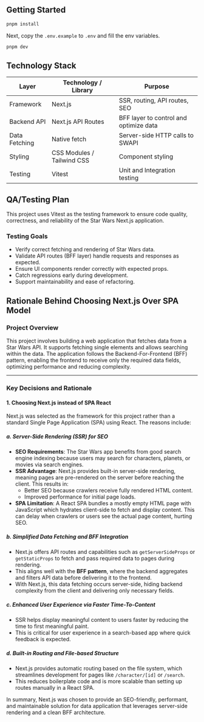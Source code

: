 ## Getting Started

```bash
pnpm install
```

Next, copy the `.env.example` to `.env` and fill the env variables.

```bash
pnpm dev
```

## Technology Stack

| Layer         | Technology / Library       | Purpose                                |
| ------------- | -------------------------- | -------------------------------------- |
| Framework     | Next.js                    | SSR, routing, API routes, SEO          |
| Backend API   | Next.js API Routes         | BFF layer to control and optimize data |
| Data Fetching | Native fetch               | Server-side HTTP calls to SWAPI        |
| Styling       | CSS Modules / Tailwind CSS | Component styling                      |
| Testing       | Vitest                     | Unit and Integration testing           |

## QA/Testing Plan

This project uses Vitest as the testing framework to ensure code quality, correctness, and reliability of the Star Wars Next.js application.

### Testing Goals

- Verify correct fetching and rendering of Star Wars data.
- Validate API routes (BFF layer) handle requests and responses as expected.
- Ensure UI components render correctly with expected props.
- Catch regressions early during development.
- Support maintainability and ease of refactoring.

## Rationale Behind Choosing Next.js Over SPA Model

### Project Overview

This project involves building a web application that fetches data from a Star Wars API. It supports fetching single elements and allows searching within the data. The application follows the Backend-For-Frontend (BFF) pattern, enabling the frontend to receive only the required data fields, optimizing performance and reducing complexity.

---

### Key Decisions and Rationale

#### 1. Choosing Next.js instead of SPA React

Next.js was selected as the framework for this project rather than a standard Single Page Application (SPA) using React. The reasons include:

##### a. Server-Side Rendering (SSR) for SEO

- **SEO Requirements**: The Star Wars app benefits from good search engine indexing because users may search for characters, planets, or movies via search engines.
- **SSR Advantage**: Next.js provides built-in server-side rendering, meaning pages are pre-rendered on the server before reaching the client. This results in:
  - Better SEO because crawlers receive fully rendered HTML content.
  - Improved performance for initial page loads.
- **SPA Limitation**: A React SPA bundles a mostly empty HTML page with JavaScript which hydrates client-side to fetch and display content. This can delay when crawlers or users see the actual page content, hurting SEO.

##### b. Simplified Data Fetching and BFF Integration

- Next.js offers API routes and capabilities such as `getServerSideProps` or `getStaticProps` to fetch and pass required data to pages during rendering.
- This aligns well with the **BFF pattern**, where the backend aggregates and filters API data before delivering it to the frontend.
- With Next.js, this data fetching occurs server-side, hiding backend complexity from the client and delivering only necessary fields.

##### c. Enhanced User Experience via Faster Time-To-Content

- SSR helps display meaningful content to users faster by reducing the time to first meaningful paint.
- This is critical for user experience in a search-based app where quick feedback is expected.

##### d. Built-in Routing and File-based Structure

- Next.js provides automatic routing based on the file system, which streamlines development for pages like `/character/[id]` or `/search`.
- This reduces boilerplate code and is more scalable than setting up routes manually in a React SPA.

In summary, Next.js was chosen to provide an SEO-friendly, performant, and maintainable solution for data application that leverages server-side rendering and a clean BFF architecture.
